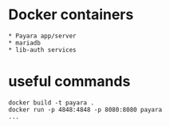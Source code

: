 # Docker containers
	* Payara app/server
	* mariadb
	* lib-auth services

# useful commands
	docker build -t payara .
	docker run -p 4848:4848 -p 8080:8080 payara
	...
